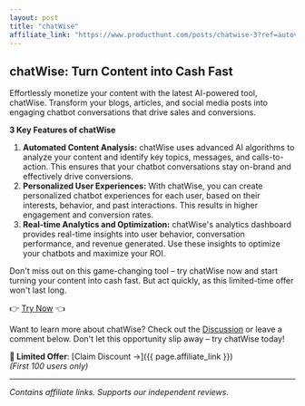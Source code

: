 ```yaml
---
layout: post
title: "chatWise"
affiliate_link: "https://www.producthunt.com/posts/chatwise-3?ref=autoverse&utm_source=autoverse"
---
```


chatWise: Turn Content into Cash Fast
------------

Effortlessly monetize your content with the latest AI-powered tool, chatWise. Transform your blogs, articles, and social media posts into engaging chatbot conversations that drive sales and conversions.

**3 Key Features of chatWise**

1. **Automated Content Analysis:** chatWise uses advanced AI algorithms to analyze your content and identify key topics, messages, and calls-to-action. This ensures that your chatbot conversations stay on-brand and effectively drive conversions.
2. **Personalized User Experiences:** With chatWise, you can create personalized chatbot experiences for each user, based on their interests, behavior, and past interactions. This results in higher engagement and conversion rates.
3. **Real-time Analytics and Optimization:** chatWise's analytics dashboard provides real-time insights into user behavior, conversation performance, and revenue generated. Use these insights to optimize your chatbots and maximize your ROI.

Don't miss out on this game-changing tool – try chatWise now and start turning your content into cash fast. But act quickly, as this limited-time offer won't last long.

👉 [Try Now](https://www.producthunt.com/r/p/948439?app_id=339) 👈

Want to learn more about chatWise? Check out the [Discussion](https://www.producthunt.com/posts/chatwise-3?utm_campaign=producthunt-atom-posts-feed&utm_medium=rss-feed&utm_source=producthunt-atom-posts-feed) or leave a comment below. Don't let this opportunity slip away – try chatWise today!

**🚨 Limited Offer**: [Claim Discount →]({{ page.affiliate_link }})  
*(First 100 users only)*  

---

*Contains affiliate links. Supports our independent reviews.*

